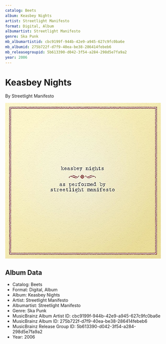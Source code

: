 ```yaml
---
catalog: Beets
album: Keasbey Nights
artist: Streetlight Manifesto
format: Digital, Album
albumartist: Streetlight Manifesto
genre: Ska Punk
mb_albumartistid: cbc9199f-944b-42e9-a945-627c9fc0ba6e
mb_albumid: 275b722f-d7f9-40ea-be38-286414febeb6
mb_releasegroupid: 5b613390-d042-3f54-a284-298d5e7fa9a2
year: 2006
---
```


# Keasbey Nights

By Streetlight Manifesto

![](../../assets/beetscovers/Streetlight_Manifesto-Keasbey_Nights.jpg)

## Album Data

- Catalog: Beets
- Format: Digital, Album
- Album: Keasbey Nights
- Artist: Streetlight Manifesto
- Albumartist: Streetlight Manifesto
- Genre: Ska Punk
- MusicBrainz Album Artist ID: cbc9199f-944b-42e9-a945-627c9fc0ba6e
- MusicBrainz Album ID: 275b722f-d7f9-40ea-be38-286414febeb6
- MusicBrainz Release Group ID: 5b613390-d042-3f54-a284-298d5e7fa9a2
- Year: 2006

